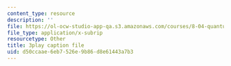 ```yaml
---
content_type: resource
description: ''
file: https://ol-ocw-studio-app-qa.s3.amazonaws.com/courses/8-04-quantum-physics-i-spring-2016/d50ccaae6eb7526e9b86d8e61443a7b3_45M-BtYAcwg.vtt
file_type: application/x-subrip
resourcetype: Other
title: 3play caption file
uid: d50ccaae-6eb7-526e-9b86-d8e61443a7b3
---
```

